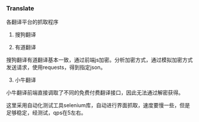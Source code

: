 ### Translate

各翻译平台的抓取程序

1. 搜狗翻译

2. 有道翻译

搜狗翻译有道翻译基本一致，通过前端js加密。分析加密方式，通过模拟加密方式发送请求，使用requests，得到指定json。

3. 小牛翻译

小牛翻译前端直接调取了不同的免费付费翻译接口，因此无法通过解密获得。

这里采用自动化测试工具selenium库，自动进行界面抓取，速度要慢一些，但是足够稳定，经测试，qps在5左右。